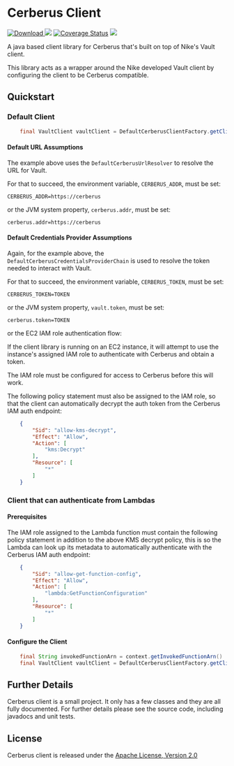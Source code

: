 # Cerberus Client

[ ![Download](https://api.bintray.com/packages/nike/maven/cerberus-client/images/download.svg) ](https://bintray.com/nike/maven/cerberus-client/_latestVersion)
[![][travis img]][travis]
[![Coverage Status](https://coveralls.io/repos/github/Nike-Inc/cerberus-java-client/badge.svg?branch=master)](https://coveralls.io/github/Nike-Inc/cerberus-java-client)
[![][license img]][license]

A java based client library for Cerberus that's built on top of Nike's Vault client.

This library acts as a wrapper around the Nike developed Vault client by configuring the client to be Cerberus compatible.

## Quickstart

### Default Client

``` java
    final VaultClient vaultClient = DefaultCerberusClientFactory.getClient();
```

#### Default URL Assumptions

The example above uses the `DefaultCerberusUrlResolver` to resolve the URL for Vault.

For that to succeed, the environment variable, `CERBERUS_ADDR`, must be set:

    CERBERUS_ADDR=https://cerberus

or the JVM system property, `cerberus.addr`, must be set:

    cerberus.addr=https://cerberus

#### Default Credentials Provider Assumptions

Again, for the example above, the `DefaultCerberusCredentialsProviderChain` is used to resolve the token needed to interact with Vault.

For that to succeed, the environment variable, `CERBERUS_TOKEN`, must be set:

    CERBERUS_TOKEN=TOKEN

or the JVM system property, `vault.token`, must be set:

    cerberus.token=TOKEN
    
or the EC2 IAM role authentication flow:

If the client library is running on an EC2 instance, it will attempt to use the instance's assigned IAM role to authenticate 
with Cerberus and obtain a token.

The IAM role must be configured for access to Cerberus before this will work.

The following policy statement must also be assigned to the IAM role, so that the client can automatically decrypt the auth token from the Cerberus IAM auth endpoint:

``` json
    {
        "Sid": "allow-kms-decrypt",
        "Effect": "Allow",
        "Action": [
            "kms:Decrypt"
        ],
        "Resource": [
            "*"
        ]
    }
```

### Client that can authenticate from Lambdas

#### Prerequisites

The IAM role assigned to the Lambda function must contain the following policy statement in addition to the above KMS decrypt policy, this is so the Lambda can look up its metadata to automatically authenticate with the Cerberus IAM auth endpoint:

``` json
    {
        "Sid": "allow-get-function-config",
        "Effect": "Allow",
        "Action": [
            "lambda:GetFunctionConfiguration"
        ],
        "Resource": [
            "*"
        ]
    }
```

#### Configure the Client

``` java
    final String invokedFunctionArn = context.getInvokedFunctionArn()
    final VaultClient vaultClient = DefaultCerberusClientFactory.getClientForLambda(invokedFunctionArn);
```

## Further Details

Cerberus client is a small project. It only has a few classes and they are all fully documented. For further details please see the source code, including javadocs and unit tests.

<a name="license"></a>
## License

Cerberus client is released under the [Apache License, Version 2.0](http://www.apache.org/licenses/LICENSE-2.0)

[travis]:https://travis-ci.org/Nike-Inc/cerberus-java-client
[travis img]:https://api.travis-ci.org/Nike-Inc/cerberus-java-client.svg?branch=master

[license]:LICENSE.txt
[license img]:https://img.shields.io/badge/License-Apache%202-blue.svg

[toc]:#table_of_contents
